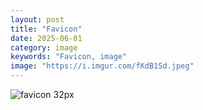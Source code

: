 ```yaml
---
layout: post
title: "Favicon"
date: 2025-06-01
category: image
keywords: "Favicon, image"
image: "https://i.imgur.com/fKdB1Sd.jpeg"
---
```

<img src="https://i.imgur.com/fKdB1Sd.jpeg" alt="favicon 32px">
